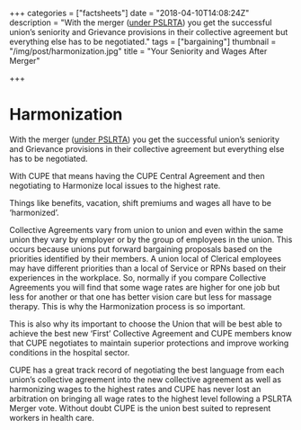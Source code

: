 +++
categories = ["factsheets"]
date = "2018-04-10T14:08:24Z"
description = "With the merger ([under PSLRTA](/post/pslrta/)) you get the successful union’s seniority and Grievance provisions in their collective agreement but everything else has to be negotiated."
tags = ["bargaining"]
thumbnail = "/img/post/harmonization.jpg"
title = "Your Seniority and Wages After Merger"

+++
# Harmonization

With the merger ([under PSLRTA](/post/pslrta/)) you get the successful union’s seniority and Grievance provisions in their collective agreement but everything else has to be negotiated. 

With CUPE that means having the CUPE Central Agreement and then negotiating to Harmonize local issues to the highest rate. 

Things like benefits, vacation, shift premiums and wages all have to be ‘harmonized’.

Collective Agreements vary from union to union and even within the same union they vary by employer or by the group of employees in the union. This occurs because unions put forward bargaining proposals based on the priorities identified by their members. A union local of Clerical employees may have different priorities than a local of Service or RPNs based on their experiences in the workplace. So, normally if you compare Collective Agreements you will find that some wage rates are higher for one job but less for another or that one has better vision care but less for massage therapy. This is why the Harmonization process is so important.

This is also why its important to choose the Union that will be best able to achieve the best new ‘First’ Collective Agreement and CUPE members know that CUPE negotiates to maintain superior protections and improve working conditions in the hospital sector.

CUPE has a great track record of negotiating the best language from each union’s collective agreement into the new collective agreement as well as harmonizing wages to the highest rates and CUPE has never lost an arbitration on bringing all wage rates to the highest level following a PSLRTA Merger vote. Without doubt CUPE is the union best suited to represent workers in health care.
